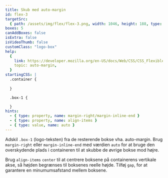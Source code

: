 ```yaml
---
title: Skub med auto-margin
id: flex-3
targetSrc:
  { path: /assets/img/flex/flex-3.png, width: 1046, height: 188, type: "img" }
boxes: 5
canAddBoxes: false
isExtra: false
isVideoThumb: false
customClass: "logo-box"
help:
  {
    link: https://developer.mozilla.org/en-US/docs/Web/CSS/CSS_Flexible_Box_Layout/Aligning_Items_in_a_Flex_Container#using_auto_margins_for_main_axis_alignment,
    topic: auto-margin,
  }
startingCSS: |
  .container {
    
  }

  .box-1 {

  }
hints:
  - { type: property, name: margin-right/margin-inline-end }
  - { type: property, name: align-items }
  - { type: value, name: auto }
---
```


Adskil `.box-1` (logo-teksten) fra de resterende bokse vha. auto-margin. Brug `margin-right` eller `margin-inline-end` med værdien `auto` for at bruge den overskydende plads i containeren til at skubbe de øvrige bokse mod højre.

Brug `align-items` `center` til at centrere boksene på containerens vertikale akse, så højden begrænses til boksenes reelle højde. Tilføj `gap`, for at garantere en minumumsafstand mellem boksene.
